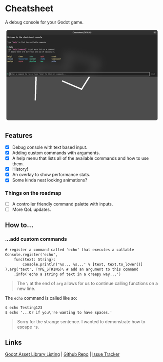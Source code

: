 # Cheatsheet
A debug console for your Godot game.

![console](ignore/console.png)

## Features
- [x] Debug console with text based input.
- [x] Adding custom commands with arguments.
- [x] A help menu that lists all of the available commands and how to use them.
- [x] History!
- [x] An overlay to show performance stats.
- [x] Some kinda neat looking animations?

### Things on the roadmap
- [ ] A controller friendly command palette with inputs.
- [ ] More QoL updates.

## How to...
### ...add custom commands
```gdscript
# register a command called 'echo' that executes a callable
Console.register('echo',
	func(text: String):
		Console.println('%s... %s...' % [text, text.to_lower()]
).arg('text', TYPE_STRING)\ # add an argument to this command
	.info('echo a string of text in a creepy way...')
```
> The `\` at the end of `arg` allows for us to continue calling functions on a new line.

The `echo` command is called like so:
```shell
$ echo Testing123
$ echo '...Or if you\'re wanting to have spaces.'
```
> Sorry for the strange sentence. I wanted to demonstrate how to escape `'`s.

## Links
[Godot Asset Library Listing](https://encrypted-tbn0.gstatic.com/images?q=tbn:ANd9GcQ6Ei3mVwUpVlEpS9ImQ8TfhzvWrtwLVeaL-g&usqp=CAU) | [Github Repo](https://github.com/CiberTurtle/godot-cheatsheet) | [Issue Tracker](https://github.com/CiberTurtle/godot-cheatsheet/issues)
